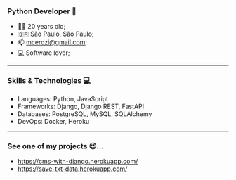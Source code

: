 ### Python Developer 🐍

- 👱🏻 20 years old;
- 🇧🇷 São Paulo, São Paulo;
- 📫 mcerozi@gmail.com;
- 💻 Software lover;
<hr></hr>

### Skills & Technologies 💻

- Languages: Python, JavaScript
- Frameworks: Django, Django REST, FastAPI
- Databases: PostgreSQL, MySQL, SQLAlchemy
- DevOps: Docker, Heroku
<hr></hr>

### See one of my projects 😉...

-  https://cms-with-django.herokuapp.com/
- https://save-txt-data.herokuapp.com/
